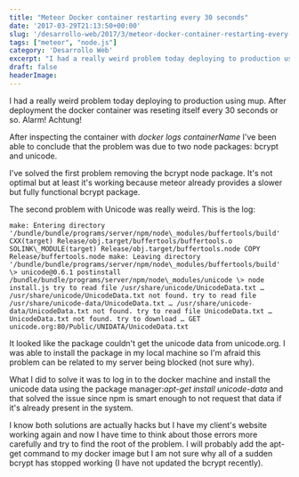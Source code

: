 ```yaml
---
title: "Meteor Docker container restarting every 30 seconds"
date: '2017-03-29T21:13:50+00:00'
slug: '/desarrollo-web/2017/3/meteor-docker-container-restarting-every-30-seconds'
tags: ["meteor", "node.js"]
category: 'Desarrollo Web'
excerpt: "I had a really weird problem today deploying to production using mup. After deployment the docker container was reseting itself every 30 seconds or so. Alarm! Achtung!After inspecting the container w..."
draft: false
headerImage: 
---
```

I had a really weird problem today deploying to production using mup. After deployment the docker container was reseting itself every 30 seconds or so. Alarm! Achtung!

After inspecting the container with _docker logs containerName_ I've been able to conclude that the problem was due to two node packages: bcrypt and unicode.

I've solved the first problem removing the bcrypt node package. It's not optimal but at least it's working because meteor already provides a slower but fully functional bcrypt package.

The second problem with Unicode was really weird. This is the log:

    make: Entering directory '/bundle/bundle/programs/server/npm/node\_modules/buffertools/build' CXX(target) Release/obj.target/buffertools/buffertools.o SOLINK\_MODULE(target) Release/obj.target/buffertools.node COPY Release/buffertools.node make: Leaving directory '/bundle/bundle/programs/server/npm/node\_modules/buffertools/build' \> unicode@0.6.1 postinstall /bundle/bundle/programs/server/npm/node\_modules/unicode \> node install.js try to read file /usr/share/unicode/UnicodeData.txt … /usr/share/unicode/UnicodeData.txt not found. try to read file /usr/share/unicode-data/UnicodeData.txt … /usr/share/unicode-data/UnicodeData.txt not found. try to read file UnicodeData.txt … UnicodeData.txt not found. try to download … GET unicode.org:80/Public/UNIDATA/UnicodeData.txt

It looked like the package couldn't get the unicode data from unicode.org. I was able to install the package in my local machine so I'm afraid this problem can be related to my server being blocked (not sure why).

What I did to solve it was to log in to the docker machine and install the unicode data using the package manager:_apt-get install unicode-data_ and that solved the issue since npm is smart enough to not request that data if it's already present in the system.

I know both solutions are actually hacks but I have my client's website working again and now I have time to think about those errors more carefully and try to find the root of the problem. I will probably add the apt-get command to my docker image but I am not sure why all of a sudden bcrypt has stopped working (I have not updated the bcrypt recently).

